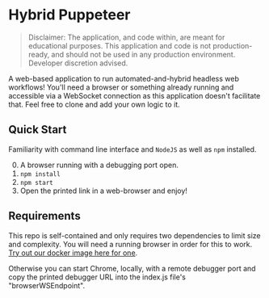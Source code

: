 # Hybrid Puppeteer

> Disclaimer: The application, and code within, are meant for educational purposes. This application and code is not production-ready, and should not be used in any production environment. Developer discretion advised.

A web-based application to run automated-and-hybrid headless web workflows! You'll need a browser or something already running and accessible via a WebSocket connection as this application doesn't facilitate that. Feel free to clone and add your own logic to it.

## Quick Start

Familiarity with command line interface and `NodeJS` as well as `npm` installed.

0. A browser running with a debugging port open.
1. `npm install`
2. `npm start`
3. Open the printed link in a web-browser and enjoy!

## Requirements

This repo is self-contained and only requires two dependencies to limit size and complexity. You will need a running browser in order for this to work. [Try out our docker image here for one](https://github.com/browserless/browserless/pkgs/container/chrome).

Otherwise you can start Chrome, locally, with a remote debugger port and copy the printed debugger URL into the index.js file's "browserWSEndpoint".

